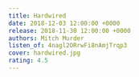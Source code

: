 ```yaml
---
title: Hardwired
date: 2018-12-03 12:00:00 +0000
release: 2018-11-30 12:00:00 +0000
authors: Mitch Murder
listen_of: 4nagl2ORrwFi8nAmjTrqp3
cover: hardwired.jpg
rating: 4.5
---
```

